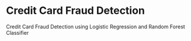 # Credit Card Fraud Detection
 Credit Card Fraud Detection using Logistic Regression and Random Forest Classifier
